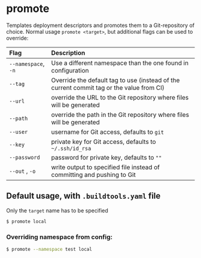 # promote

Templates deployment descriptors and promotes them to a Git-repository of choice.
Normal usage `promote <target>`, but additional flags can be used to override:

|      Flag             |                   Description                                                   |
| :-------------------- | :-------------------------------------------------------------------------------|
| `--namespace`, `-n`   | Use a different namespace than the one found in configuration                   |
| `--tag`               | Override the default tag to use (instead of the current commit tag or the value from CI) |
| `--url`               | override the URL to the Git repository where files will be generated |
| `--path`              | override the path in the Git repository where files will be generated |
| `--user`              | username for Git access, defaults to `git` |
| `--key`               | private key for Git access, defaults to `~/.ssh/id_rsa` |
| `--password`          | password for private key, defaults to `""` |
| `--out` , `-o`        | write output to specified file instead of committing and pushing to Git |


## Default usage, with `.buildtools.yaml` file
Only the `target` name has to be specified
```sh
$ promote local
```

### Overriding namespace from config:
```sh
$ promote --namespace test local
```

